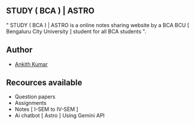 ## STUDY ( BCA ) | ASTRO
" STUDY ( BCA ) | ASTRO is a online notes sharing website by a BCA BCU [ Bengaluru City University ] student for all BCA students ".




## Author

- [Ankith Kumar](https://github.com/ankith-00?tab=repositories)


## Recources available

- Question papers
- Assignments
- Notes [ I-SEM to IV-SEM ]
- Ai chatbot [ Astro ] Using Gemini API 

